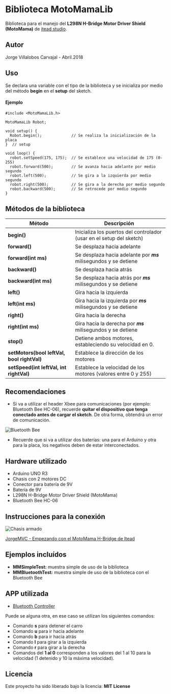 # Biblioteca MotoMamaLib
Biblioteca para el manejo del **L298N H-Bridge Motor Driver Shield (MotoMama)** de [itead studio](https://www.itead.cc/wiki/MotoMama).

## Autor
Jorge Villalobos Carvajal - Abril.2018

## Uso
Se declara una variable con el tipo de la biblioteca y se inicializa por medio del método **begin** en el **setup** del sketch.

#### Ejemplo
```
#include <MotoMamaLib.h>

MotoMamaLib Robot;

void setup() {
  Robot.begin();             // Se realiza la inicialización de la placa
}  // setup

void loop() {
  robot.setSpeed(175, 175);  // Se establece una velocidad de 175 (0-255)
  robot.forward(500);        // Se avanza hacia adelante por medio segundo
  robot.left(500);           // Se gira a la izquierda por medio segundo
  robot.right(500);          // Se gira a la derecha por medio segundo
  robot.backward(500);       // Se retrocede por medio segundo
}
```

## Métodos de la biblioteca

Método | Descripción
------ | -----------
**begin()** | Inicializa los puertos del controlador (usar en el setup del sketch)
**forward()** | Se desplaza hacia adelante
**forward(int ms)** | Se desplaza hacia adelante por **_ms_** milisegundos y se detiene
**backward()** | Se desplaza hacia atrás
**backward(int ms)** | Se desplaza hacia atrás por **_ms_** milisegundos y se detiene
**left()** | Gira hacia la izquierda
**left(int ms)** | Gira hacia la izquierda por **_ms_** milisegundos y se detiene
**right()** | Gira hacia la derecha
**right(int ms)** | Gira hacia la derecha por **_ms_** milisegundos y se detiene
**stop()** | Detiene ambos motores, estableciendo su velocidad en 0.
**setMotors(bool leftVal, bool rightVal)** | Establece la dirección de los motores
**setSpeed(int leftVal, int rightVal)** | Establece la velocidad de los motores (valores entre 0 y 255)

## Recomendaciones
- Si va a utilizar el header Xbee para comunicaciones (por ejemplo: Bluetooth Bee HC-06), recuerde **quitar el dispositivo que tenga conectado antes de cargar el sketch**.  De otra forma, obtendrá un error de comunicación.

![Bluetooth Bee](/images/BTBee.jpg)

- Recuerde que si va a utilizar dos baterías: una para el Arduino y otra para la placa, los negativos deben de estar interconectados.

## Hardware utilizado

* Arduino UNO R3
* Chasis con 2 motores DC
* Conector para batería de 9V
* Batería de 9V
* L298N H-Bridge Motor Driver Shield (MotoMama)
* Bluetooth Bee HC-06   

## Instrucciones para la conexión

![Chasis armado](/images/ChasisArmado.jpg)

[JorgeMVC - Empezando con el MotoMama H-Bridge de Itead](https://www.instructables.com/id/Empezando-Con-El-MotoMama-H-Bridge-De-Itead/)

## Ejemplos incluídos
* **MMSimpleTest:** muestra simple de uso de la biblioteca
* **MMBluetoothTest:** muestra simple de uso de la biblioteca con el Bluetooth Bee

## APP utilizada
* [Bluetooth Controller](https://play.google.com/store/apps/details?id=com.lafabricadeandroides.lfdabluetoothcontroller)

Puede se alguna otra, en ese caso se utilizan los siguientes comandos:
- Comando **s** para detener el carro
- Comando **u** para ir hacia adelante
- Comando **b** para ir hacia atrás
- Comando **l** para girar a la izquierda
- Comando **r** para girar a la derecha
- Comandos del **1 al 0** corresponden a los valores del 1 al 10 para la velocidad (1 detenido y 10 la máxima velocidad).

## Licencia
Este proyecto ha sido liberado bajo la licencia: **MIT License**

